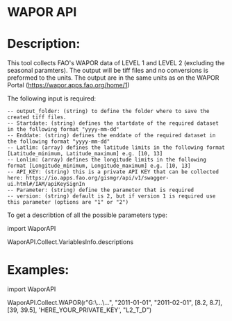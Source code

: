 # WAPOR API

# Description:
This tool collects FAO's WAPOR data of LEVEL 1 and LEVEL 2 (excluding the seasonal paramters). The output will be tiff files and no conversions is 
preformed to the units. The output are in the same units as on the WAPOR Portal (https://wapor.apps.fao.org/home/1)

The following input is required:
    
    -- output_folder: (string) to define the folder where to save the created tiff files.
    -- Startdate: (string) defines the startdate of the required dataset in the following format "yyyy-mm-dd"
    -- Enddate: (string) defines the enddate of the required dataset in the following format "yyyy-mm-dd"
    -- Latlim: (array) defines the latitude limits in the following format [Latitude_minimum, Latitude_maximum] e.g. [10, 13]
    -- Lonlim: (array) defines the longitude limits in the following format [Longitude_minimum, Longitude_maximum] e.g. [10, 13]
    -- API_KEY: (string) this is a private API KEY that can be collected here: https://io.apps.fao.org/gismgr/api/v1/swagger-ui.html#/IAM/apiKeySignIn
    -- Parameter: (string) define the parameter that is required
    -- version: (string) default is 2, but if version 1 is required use this parameter (options are "1" or "2")
    
To get a describtion of all the possible parameters type:
    
import WaporAPI

WaporAPI.Collect.VariablesInfo.descriptions 

# Examples:

import WaporAPI

WaporAPI.Collect.WAPOR(r"G:\\...\\...", "2011-01-01", "2011-02-01", [8.2, 8.7], [39, 39.5], 'HERE_YOUR_PRIVATE_KEY', "L2_T_D")





